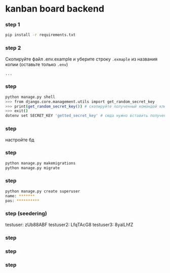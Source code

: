 # kanban board backend



### step 1
```bash
pip install -r requirements.txt
```

### step 2
Скопируйте файл .env.example и уберите строку `.exmaple` из названия копии (оставьте только `.env`)
```bash
...
```

### step
```bash
python manage.py shell
>>> from django.core.management.utils import get_random_secret_key
>>> print(get_random_secret_key()) # скопируйте полученный командой ключ
>>> exit()
dotenv set SECRET_KEY 'getted_secret_key' # сюда нужно вставить полученный ключ
```
### step
настройте бд


### step
```bash
python manage.py makemigrations
python manage.py migrate
```

### step
```bash
python manage.py create superuser
name: *******
pas: **********
```
### step (seedering)
testuser: zUb88ABF
testuser2: LfqTAcG8
testuser3: 8yalLhfZ

### step

### step

### step